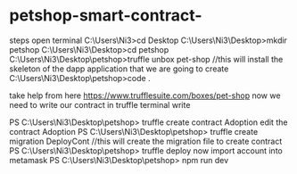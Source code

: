 # petshop-smart-contract-

steps
open terminal
C:\Users\Ni3>cd  Desktop
C:\Users\Ni3\Desktop>mkdir petshop
C:\Users\Ni3\Desktop>cd petshop
C:\Users\Ni3\Desktop\petshop>truffle unbox pet-shop //this will install the skeleton of the dapp application that we are going to create
C:\Users\Ni3\Desktop\petshop>code .

take help from here https://www.trufflesuite.com/boxes/pet-shop
now we need to write our contract 
in truffle terminal write

PS C:\Users\Ni3\Desktop\petshop> truffle create contract Adoption
edit the contract Adoption
PS C:\Users\Ni3\Desktop\petshop> truffle create migration DeployCont //this will create the migration file to create contract
PS C:\Users\Ni3\Desktop\petshop> truffle deploy
now import account into metamask
PS C:\Users\Ni3\Desktop\petshop> npm run dev




